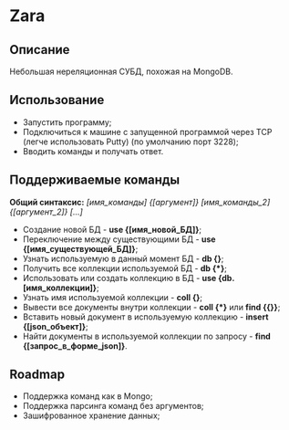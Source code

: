 # Zara

## Описание

Небольшая нереляционная СУБД, похожая на MongoDB.

## Использование

* Запустить программу;
* Подключиться к машине с запущенной программой через TCP (легче использовать Putty) (по умолчанию порт 3228);
* Вводить команды и получать ответ.

## Поддерживаемые команды

**Общий синтаксис:** *[имя_команды] {[аргумент]} [имя_команды_2] {[аргумент_2]} [...]*

* Создание новой БД - **use {[имя_новой_БД]}**;
* Переключение между существующими БД - **use {[имя_существующей_БД]}**;
* Узнать используемую в данный момент БД - **db {}**;
* Получить все коллекции используемой БД - **db {*}**;
* Использовать или создать коллекцию в БД - **use {db.[имя_коллекции]}**;
* Узнать имя используемой коллекции - **coll {}**;
* Вывести все документы внутри коллекции - **coll {*}** или **find {{}}**;
* Вставить новый документ в используемую коллекцию - **insert {[json_объект]}**;
* Найти документы в используемой коллекции по запросу - **find {[запрос_в_форме_json]}**.

## Roadmap

* Поддержка команд как в Mongo;
* Поддержка парсинга команд без аргументов;
* Зашифрованное хранение данных;
